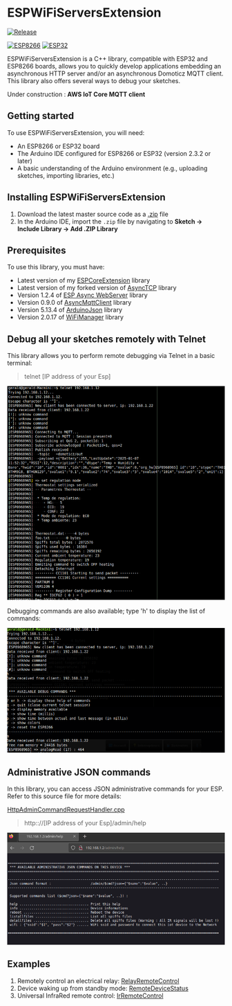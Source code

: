 # ESPWiFiServersExtension

<a name="release"></a>
[![Release](https://img.shields.io/github/v/release/gerald-guiony/ESPWiFiServersExtension?include_prereleases)](#release)

[![ESP8266](https://img.shields.io/badge/ESP-8266-000000.svg?longCache=true&style=flat&colorA=CC101F)](https://www.espressif.com/en/products/socs/esp8266)
[![ESP32](https://img.shields.io/badge/ESP-32-000000.svg?longCache=true&style=flat&colorA=CC101F)](https://www.espressif.com/en/products/socs/esp32)

ESPWiFiServersExtension is a C++ library, compatible with ESP32 and ESP8266 boards, allows you to quickly develop applications embedding an asynchronous HTTP server and/or an asynchronous Domoticz MQTT client.
This library also offers several ways to debug your sketches.

Under construction : **AWS IoT Core MQTT client**

## Getting started

To use ESPWiFiServersExtension, you will need:

* An ESP8266 or ESP32 board
* The Arduino IDE configured for ESP8266 or ESP32 (version 2.3.2 or later)
* A basic understanding of the Arduino environment (e.g., uploading sketches, importing libraries, etc.)

## Installing ESPWiFiServersExtension

1. Download the latest master source code as a [.zip](https://github.com/gerald-guiony/ESPWiFiServersExtension/archive/master.zip) file
2. In the Arduino IDE, import the `.zip` file by navigating to **Sketch → Include Library → Add .ZIP Library**

## Prerequisites

To use this library, you must have: 

* Latest version of my [ESPCoreExtension](https://github.com/gerald-guiony/ESPCoreExtension) library
* Latest version of my forked version of [AsyncTCP](https://github.com/gerald-guiony/AsyncTCP) library
* Version 1.2.4 of [ESP Async WebServer](https://github.com/me-no-dev/ESPAsyncWebServer) library
* Version 0.9.0 of [AsyncMqttClient](https://github.com/marvinroger/async-mqtt-client) library
* Version 5.13.4 of [ArduinoJson](https://github.com/bblanchon/ArduinoJson) library
* Version 2.0.17 of [WiFiManager](https://github.com/tzapu/WiFiManager) library

## Debug all your sketches remotely with Telnet

This library allows you to perform remote debugging via Telnet in a basic terminal:
> telnet [IP address of your Esp]

![Settings in Domoticz](https://github.com/gerald-guiony/ESPWiFiServersExtension/blob/master/doc/debug.png)

Debugging commands are also available; type 'h' to display the list of commands:

![Settings in Domoticz](https://github.com/gerald-guiony/ESPWiFiServersExtension/blob/master/doc/debugCommand.png)

## Administrative JSON commands

In this library, you can access JSON administrative commands for your ESP. Refer to this source file for more details:  

[HttpAdminCommandRequestHandler.cpp](https://github.com/gerald-guiony/ESPWiFiServersExtension/blob/master/src/HttpAdminCommandRequestHandler.cpp)

> http:://[IP address of your Esp]/admin/help

![Admin commands](https://github.com/gerald-guiony/ESPWiFiServersExtension/blob/master/doc/JsonAdminCommand.png)

## Examples

1. Remotely control an electrical relay: [RelayRemoteControl](https://github.com/gerald-guiony/ESPWiFiServersExtension/blob/master/examples/RelayRemoteControl)
2. Device waking up from standby mode: [RemoteDeviceStatus](https://github.com/gerald-guiony/ESPWiFiServersExtension/blob/master/examples/RemoteDeviceStatus)
3. Universal InfraRed remote control: [IrRemoteControl](https://github.com/gerald-guiony/ESPInfraredTransceiver/blob/master/examples/IrRemoteControl)
